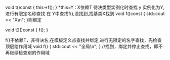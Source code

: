 void t()const {
        this->f();
    } 
    *this=Y : X<T>依赖T 待决类型实例化时查找
   y 实例化为Y<void>,进行有限定名称查找
       在 Y<void>中查找f(),没找到,找基类X<void>找到 
           void f()const { 
        std::cout << "X\n"; 
    }则绑定
        
void t2()const {
       f();
    }

   f()不依赖T，非待决名,在模板定义点查找并绑定,进行无限定的名字查找，先检查顶层给作用域
   void f() { std::cout << "全局\n"; } //找到，绑定并停止查找，即不再继续检查别的作用域

